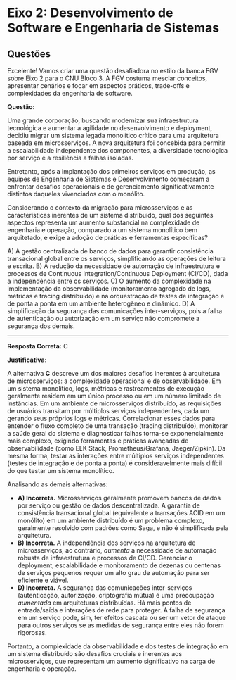 ﻿#  Eixo 2: Desenvolvimento de Software e Engenharia de Sistemas

## Questões

Excelente! Vamos criar uma questão desafiadora no estilo da banca FGV sobre Eixo 2 para o CNU Bloco 3. A FGV costuma mesclar conceitos, apresentar cenários e focar em aspectos práticos, trade-offs e complexidades da engenharia de software.

**Questão:**

Uma grande corporação, buscando modernizar sua infraestrutura tecnológica e aumentar a agilidade no desenvolvimento e deployment, decidiu migrar um sistema legada monolítico crítico para uma arquitetura baseada em microsserviços. A nova arquitetura foi concebida para permitir a escalabilidade independente dos componentes, a diversidade tecnológica por serviço e a resiliência a falhas isoladas.

Entretanto, após a implantação dos primeiros serviços em produção, as equipes de Engenharia de Sistemas e Desenvolvimento começaram a enfrentar desafios operacionais e de gerenciamento significativamente distintos daqueles vivenciados com o monólito.

Considerando o contexto da migração para microsserviços e as características inerentes de um sistema distribuído, qual dos seguintes aspectos representa um aumento substancial na complexidade de engenharia e operação, comparado a um sistema monolítico bem arquitetado, e exige a adoção de práticas e ferramentas específicas?

A) A gestão centralizada de banco de dados para garantir consistência transacional global entre os serviços, simplificando as operações de leitura e escrita.
B) A redução da necessidade de automação de infraestrutura e processos de Continuous Integration/Continuous Deployment (CI/CD), dada a independência entre os serviços.
C) O aumento da complexidade na implementação da observabilidade (monitoramento agregado de logs, métricas e tracing distribuído) e na orquestração de testes de integração e de ponta a ponta em um ambiente heterogêneo e dinâmico.
D) A simplificação da segurança das comunicações inter-serviços, pois a falha de autenticação ou autorização em um serviço não compromete a segurança dos demais.

---

**Resposta Correta:** C

**Justificativa:**

A alternativa **C** descreve um dos maiores desafios inerentes à arquitetura de microsserviços: a complexidade operacional e de observabilidade. Em um sistema monolítico, logs, métricas e rastreamentos de execução geralmente residem em um único processo ou em um número limitado de instâncias. Em um ambiente de microsserviços distribuído, as requisições de usuários transitam por múltiplos serviços independentes, cada um gerando seus próprios logs e métricas. Correlacionar esses dados para entender o fluxo completo de uma transação (tracing distribuído), monitorar a saúde geral do sistema e diagnosticar falhas torna-se exponencialmente mais complexo, exigindo ferramentas e práticas avançadas de observabilidade (como ELK Stack, Prometheus/Grafana, Jaeger/Zipkin). Da mesma forma, testar as interações entre múltiplos serviços independentes (testes de integração e de ponta a ponta) é consideravelmente mais difícil do que testar um sistema monolítico.

Analisando as demais alternativas:

*   **A) Incorreta.** Microsserviços geralmente promovem bancos de dados por serviço ou gestão de dados descentralizada. A garantia de consistência transacional global (equivalente a transações ACID em um monólito) em um ambiente distribuído é um problema complexo, geralmente resolvido com padrões como Saga, e não é simplificada pela arquitetura.
*   **B) Incorreta.** A independência dos serviços na arquitetura de microsserviços, ao contrário, *aumenta* a necessidade de automação robusta de infraestrutura e processos de CI/CD. Gerenciar o deployment, escalabilidade e monitoramento de dezenas ou centenas de serviços pequenos requer um alto grau de automação para ser eficiente e viável.
*   **D) Incorreta.** A segurança das comunicações inter-serviços (autenticação, autorização, criptografia mútua) é uma preocupação *aumentada* em arquiteturas distribuídas. Há mais pontos de entrada/saída e interações de rede para proteger. A falha de segurança em um serviço pode, sim, ter efeitos cascata ou ser um vetor de ataque para outros serviços se as medidas de segurança entre eles não forem rigorosas.

Portanto, a complexidade da observabilidade e dos testes de integração em um sistema distribuído são desafios cruciais e inerentes aos microsserviços, que representam um aumento significativo na carga de engenharia e operação.